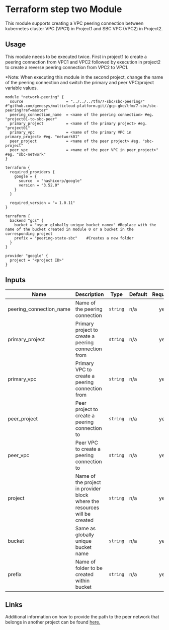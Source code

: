 # Terraform step two Module

This module supports creating a VPC peering connection between kubernetes cluster VPC (VPC1) in Project1 and SBC VPC (VPC2) in Project2.

## Usage

This module needs to be executed twice. First in project1 to create a peering connection from VPC1 and VPC2 followed by execution in project2 to create a reverse peering connection from VPC2 to VPC1.

*Note: When executing this module in the second project, change the name of the peering connection and switch the primary and peer VPC/project variable values.

```hcl
module "network-peering" {
  source                   = "../../../tfm/7-sbc/sbc-peering/" #"github.com/genesys/multicloud-platform.git//gcp-gke/tfm/7-sbc/sbc-peering?ref=master"
  peering_connection_name  = <name of the peering connection> #eg. "project01-to-sbc-peer"
  primary_project          = <name of the primary project> #eg. "project01"
  primary_vpc              = <name of the primary VPC in primary_project> #eg. "network01"
  peer_project             = <name of the peer project> #eg. "sbc-project"
  peer_vpc                 = <name of the peer VPC in peer_project>" #eg. "sbc-network"
}

terraform {
  required_providers {
    google = {
      source  = "hashicorp/google"
      version = "3.52.0"
    }
  }

  required_version = "= 1.0.11"
}

terraform {
  backend "gcs" {
    bucket = "<your globally unique bucket name>" #Replace with the name of the bucket created in module 0 or a bucket in the corresponding project
    prefix = "peering-state-sbc"    #Creates a new folder
  }
}

provider "google" {
  project = "<project ID>"
}
```

<!-- BEGINNING OF PRE-COMMIT-TERRAFORM DOCS HOOK -->
## Inputs

| Name | Description | Type | Default | Required |
|------|-------------|------|---------|:--------:|
| peering_connection_name | Name of the peering connection | `string` | n/a | yes |
| primary_project | Primary project to create a peering connection from | `string` | n/a | yes |
| primary_vpc | Primary VPC to create a peering connection from | `string` | n/a | yes |
| peer_project | Peer project to create a peering connection to | `string` | n/a | yes |
| peer_vpc | Peer VPC to create a peering connection to | `string` | n/a | yes |
| project | Name of the project in provider block where the resources will be created | `string` | n/a | yes |
| bucket | Same as globally unique bucket name | `string` | n/a | yes |
| prefix | Name of folder to be created within bucket | `string` | n/a | yes |



## Links
Additional information on how to provide the path to the 
peer network that belongs in another project can be found [here.](https://stackoverflow.com/questions/54789215/terraform-gcp-vpc-peering)
